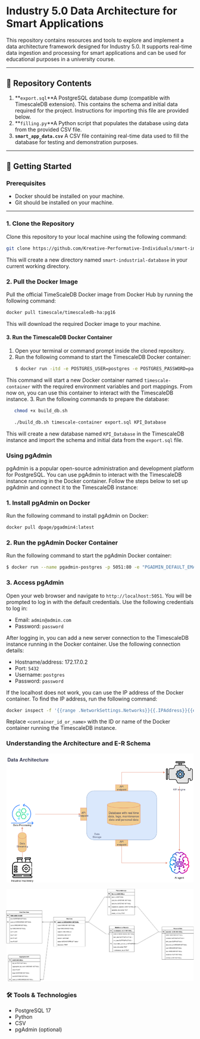 # Industry 5.0 Data Architecture for Smart Applications

This repository contains resources and tools to explore and implement a data architecture framework designed for Industry 5.0. It supports real-time data ingestion and processing for smart applications and can be used for educational purposes in a university course.

---

## 📁 Repository Contents

1. **`export.sql`**A PostgreSQL database dump (compatible with TimescaleDB extension). This contains the schema and initial data required for the project. Instructions for importing this file are provided below.
2. **`filling.py`**A Python script that populates the database using data from the provided CSV file.
3. **`smart_app_data.csv`**
   A CSV file containing real-time data used to fill the database for testing and demonstration purposes.

---

## 🚀 Getting Started

### Prerequisites

- Docker should be installed on your machine.
- Git should be installed on your machine.

---

### 1. Clone the Repository

Clone this repository to your local machine using the following command:

```bash
git clone https://github.com/Kreative-Performative-Individuals/smart-industrial-database
```

This will create a new directory named `smart-industrial-database` in your current working directory.

### 2. Pull the Docker Image

Pull the official TimeScaleDB Docker image from Docker Hub by running the following command:

```bash
docker pull timescale/timescaledb-ha:pg16
```

This will download the required Docker image to your machine.

#### 3. Run the TimescaleDB Docker Container

1. Open your terminal or command prompt inside the cloned repository.
2. Run the following command to start the TimescaleDB Docker container:
   ```bash
   $ docker run -itd -e POSTGRES_USER=postgres -e POSTGRES_PASSWORD=password -p 5432:5432 -v ./data:/var/lib/postgresql/data --name timescale-container timescale/timescaledb-ha:pg16
   ```

This command will start a new Docker container named `timescale-container` with the required environment variables and port mappings. From now on, you can use this container to interact with the TimescaleDB instance.
3. Run the following commands to prepare the database:

```bash
   chmod +x build_db.sh
```

```bash
   ./build_db.sh timescale-container export.sql KPI_Database
```

This will create a new database named `KPI_Database` in the TimescaleDB instance and import the schema and initial data from the `export.sql` file.

### Using pgAdmin

pgAdmin is a popular open-source administration and development platform for PostgreSQL. You can use pgAdmin to interact with the TimescaleDB instance running in the Docker container. Follow the steps below to set up pgAdmin and connect it to the TimescaleDB instance:

### 1. Install pgAdmin on Docker

Run the following command to install pgAdmin on Docker:

```bash
docker pull dpage/pgadmin4:latest
```

### 2. Run the pgAdmin Docker Container

Run the following command to start the pgAdmin Docker container:

```bash
$ docker run --name pgadmin-postgres -p 5051:80 -e "PGADMIN_DEFAULT_EMAIL=admin@admin.com" -e "PGADMIN_DEFAULT_PASSWORD=password" -d dpage/pgadmin4
```

### 3. Access pgAdmin

Open your web browser and navigate to `http://localhost:5051`. You will be prompted to log in with the default credentials. Use the following credentials to log in:

- Email: `admin@admin.com`
- Password: `password`

After logging in, you can add a new server connection to the TimescaleDB instance running in the Docker container. Use the following connection details:

- Hostname/address: 172.17.0.2
- Port: `5432`
- Username: `postgres`
- Password: `password`

If the localhost does not work, you can use the IP address of the Docker container. To find the IP address, run the following command:

```bash
docker inspect -f '{{range .NetworkSettings.Networks}}{{.IPAddress}}{{end}}' <container_id_or_name>
```

Replace `<container_id_or_name>` with the ID or name of the Docker container running the TimescaleDB instance.

### Understanding the Architecture and E-R Schema

![The following architecture Diagram shows the overall design of the Industry 5.0 data architecture, including real-time data flows and processing pipelines.](images/architecture_diagram.png)

![The following E-R Diagram Illustrates the relationships between entities in the database.](images/er_schema.png)

### 🛠️ Tools & Technologies

- PostgreSQL 17
- Python
- CSV
- pgAdmin (optional)
